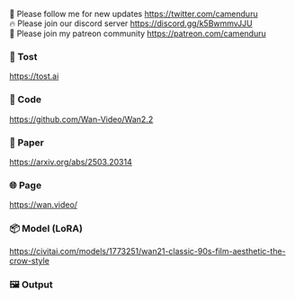 🐣 Please follow me for new updates https://twitter.com/camenduru <br />
🔥 Please join our discord server https://discord.gg/k5BwmmvJJU <br />
🥳 Please join my patreon community https://patreon.com/camenduru <br />

###  🥪 Tost
https://tost.ai

### 🧬 Code
https://github.com/Wan-Video/Wan2.2

### 📄 Paper
https://arxiv.org/abs/2503.20314

### 🌐 Page
https://wan.video/

### 📦 Model (LoRA)
https://civitai.com/models/1773251/wan21-classic-90s-film-aesthetic-the-crow-style

### 🖼 Output


